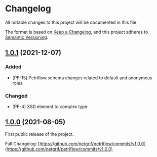 # Changelog
All notable changes to this project will be documented in this file.

The format is based on [Keep a Changelog](https://keepachangelog.com/en/1.0.0/),
and this project adheres to [Semantic Versioning](https://semver.org/spec/v2.0.0.html).


## [1.0.1](https://github.com/netgrif/petriflow/releases/tag/v1.0.1) (2021-12-07)

### Added
- [PF-15] Petriflow schema changes related to default and anonymous roles

### Changed
- [PF-4] XSD element to complex type

## [1.0.0](https://github.com/netgrif/petriflow/releases/tag/v1.0.0) (2021-08-05)

First public release of the project.

Full Changelog: [https://github.com/netgrif/petriflow/commits/v1.0.0](https://github.com/netgrif/petriflow/commits/v1.0.0)


[comment]: <> (Template)
[comment]: <> (## [version]&#40;https://github.com/netgrif/petriflow.js/releases/tag/v&#41; - date)
[comment]: <> (### Added )
[comment]: <> (for new features.)
[comment]: <> (### Changed )
[comment]: <> (for changes in existing functionality.)
[comment]: <> (### Deprecated )
[comment]: <> (for soon-to-be removed features.)
[comment]: <> (### Removed )
[comment]: <> (for now removed features.)
[comment]: <> (### Fixed )
[comment]: <> (for any bug fixes.)
[comment]: <> (### Security)
[comment]: <> (in case of vulnerabilities.)